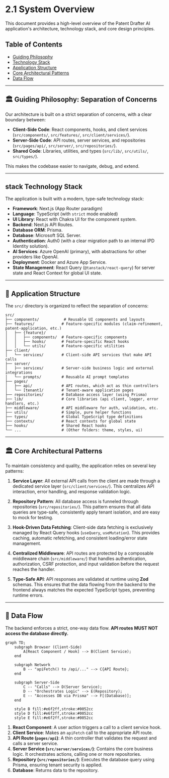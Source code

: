 # 2.1 System Overview

This document provides a high-level overview of the Patent Drafter AI application's architecture, technology stack, and core design principles.

## Table of Contents
- [Guiding Philosophy](#-guiding-philosophy-separation-of-concerns)
- [Technology Stack](#-technology-stack)
- [Application Structure](#-application-structure)
- [Core Architectural Patterns](#-core-architectural-patterns)
- [Data Flow](#-data-flow)

---

## 🏛️ Guiding Philosophy: Separation of Concerns

Our architecture is built on a strict separation of concerns, with a clear boundary between:
-   **Client-Side Code**: React components, hooks, and client services (`src/components/`, `src/features/`, `src/client/services/`).
-   **Server-Side Code**: API routes, server services, and repositories (`src/pages/api/`, `src/server/`, `src/repositories/`).
-   **Shared Code**: Libraries, utilities, and types (`src/lib/`, `src/utils/`, `src/types/`).

This makes the codebase easier to navigate, debug, and extend.

---

## stack Technology Stack

The application is built with a modern, type-safe technology stack:

-   **Framework**: Next.js (App Router paradigm)
-   **Language**: TypeScript (with `strict` mode enabled)
-   **UI Library**: React with Chakra UI for the component system.
-   **Backend**: Next.js API Routes.
-   **Database ORM**: Prisma.
-   **Database**: Microsoft SQL Server.
-   **Authentication**: Auth0 (with a clear migration path to an internal IPD Identity solution).
-   **AI Services**: Azure OpenAI (primary), with abstractions for other providers like OpenAI.
-   **Deployment**: Docker and Azure App Service.
-   **State Management**: React Query (`@tanstack/react-query`) for server state and React Context for global UI state.

---

## 📁 Application Structure

The `src/` directory is organized to reflect the separation of concerns:

```
src/
├── components/           # Reusable UI components and layouts
├── features/            # Feature-specific modules (claim-refinement, patent-application, etc.)
│   ├── {feature}/
│   │   ├── components/  # Feature-specific components
│   │   ├── hooks/       # Feature-specific React hooks
│   │   └── utils/       # Feature-specific utilities
├── client/
│   └── services/        # Client-side API services that make API calls
├── server/
│   ├── services/        # Server-side business logic and external integrations
│   └── prompts/         # Reusable AI prompt templates
├── pages/
│   ├── api/             # API routes, which act as thin controllers
│   └── [tenant]/        # Tenant-aware application pages
├── repositories/        # Database access layer (using Prisma)
├── lib/                 # Core libraries (api client, logger, error handlers, etc.)
├── middleware/          # API middleware for auth, validation, etc.
├── utils/               # Simple, pure helper functions
├── types/               # Global TypeScript type definitions
├── contexts/            # React contexts for global state
├── hooks/               # Shared React hooks
└── ...                  # (Other folders: theme, styles, ui)
```

---

## 🏛️ Core Architectural Patterns

To maintain consistency and quality, the application relies on several key patterns:

1.  **Service Layer**: All external API calls from the client are made through a dedicated service layer (`src/client/services/`). This centralizes API interaction, error handling, and response validation logic.

2.  **Repository Pattern**: All database access is funneled through repositories (`src/repositories/`). This pattern ensures that all data queries are type-safe, consistently apply tenant isolation, and are easy to mock for testing.

3.  **Hook-Driven Data Fetching**: Client-side data fetching is exclusively managed by React Query hooks (`useQuery`, `useMutation`). This provides caching, automatic refetching, and consistent loading/error state management.

4.  **Centralized Middleware**: API routes are protected by a composable middleware chain (`src/middleware/`) that handles authentication, authorization, CSRF protection, and input validation before the request reaches the handler.

5.  **Type-Safe API**: API responses are validated at runtime using **Zod** schemas. This ensures that the data flowing from the backend to the frontend always matches the expected TypeScript types, preventing runtime errors.

---

## 🌊 Data Flow

The backend enforces a strict, one-way data flow. **API routes MUST NOT access the database directly.**

```mermaid
graph TD;
    subgraph Browser (Client-Side)
        A[React Component / Hook] --> B(Client Service);
    end

    subgraph Network
        B -- "apiFetch() to /api/..." --> C{API Route};
    end

    subgraph Server-Side
        C -- "Calls" --> D(Server Service);
        D -- "Orchestrates Logic" --> E(Repository);
        E -- "Accesses DB via Prisma" --> F[(Database)];
    end

    style B fill:#e6f2ff,stroke:#0052cc
    style D fill:#e6f2ff,stroke:#0052cc
    style E fill:#e6f2ff,stroke:#0052cc
```

1.  **React Component**: A user action triggers a call to a client service hook.
2.  **Client Service**: Makes an `apiFetch` call to the appropriate API route.
3.  **API Route (`pages/api`)**: A thin controller that validates the request and calls a server service.
4.  **Server Service (`src/server/services/`)**: Contains the core business logic. It orchestrates actions, calling one or more repositories.
5.  **Repository (`src/repositories/`)**: Executes the database query using Prisma, ensuring tenant security is applied.
6.  **Database**: Returns data to the repository. 